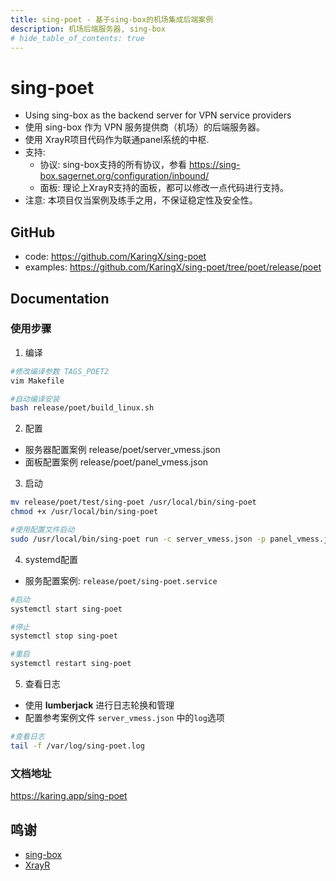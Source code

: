 ```yaml
---
title: sing-poet - 基于sing-box的机场集成后端案例
description: 机场后端服务器, sing-box
# hide_table_of_contents: true
---
```

# sing-poet
- Using sing-box as the backend server for VPN service providers
- 使用 sing-box 作为 VPN 服务提供商（机场）的后端服务器。
- 使用 XrayR项目代码作为联通panel系统的中枢.
- 支持:
    - 协议: sing-box支持的所有协议，参看 https://sing-box.sagernet.org/configuration/inbound/
    - 面板: 理论上XrayR支持的面板，都可以修改一点代码进行支持。
- 注意: 本项目仅当案例及练手之用，不保证稳定性及安全性。


## GitHub
- code: https://github.com/KaringX/sing-poet
- examples: https://github.com/KaringX/sing-poet/tree/poet/release/poet





## Documentation

### 使用步骤

1. 编译
```bash
#修改编译参数 TAGS_POET2
vim Makefile

#自动编译安装
bash release/poet/build_linux.sh
```

2. 配置
- 服务器配置案例 release/poet/server_vmess.json
- 面板配置案例   release/poet/panel_vmess.json

3. 启动
```bash
mv release/poet/test/sing-poet /usr/local/bin/sing-poet
chmod +x /usr/local/bin/sing-poet

#使用配置文件启动
sudo /usr/local/bin/sing-poet run -c server_vmess.json -p panel_vmess.json

```

4. systemd配置
- 服务配置案例: `release/poet/sing-poet.service`

```bash
#启动
systemctl start sing-poet

#停止
systemctl stop sing-poet

#重启
systemctl restart sing-poet
```
5. 查看日志
- 使用 **lumberjack** 进行日志轮换和管理
- 配置参考案例文件 `server_vmess.json` 中的`log`选项
```bash
#查看日志
tail -f /var/log/sing-poet.log
```




### 文档地址
 https://karing.app/sing-poet


## 鸣谢
- [sing-box](https://github.com/SagerNet/sing-box)
- [XrayR](https://github.com/XrayR-project/XrayR)
